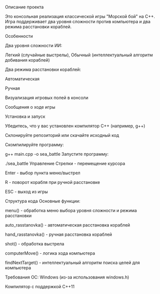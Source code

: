 Описание проекта

Это консольная реализация классической игры "Морской бой" на C++. Игра поддерживает два уровня сложности против компьютера и два режима расстановки кораблей.

Особенности

Два уровня сложности ИИ:

Легкий (случайные выстрелы), 
Обычный (интеллектуальный алгоритм добивания кораблей)

Два режима расстановки кораблей:

Автоматическая

Ручная

Визуализация игровых полей в консоли

Сообщения о ходе игры

Установка и запуск

Убедитесь, что у вас установлен компилятор C++ (например, g++)

Склонируйте репозиторий или скачайте исходный код

Скомпилируйте программу:

g++ main.cpp -o sea_battle
Запустите программу:

./sea_battle
Управление
Стрелки - перемещение курсора

Enter - выбор пункта меню/выстрел

R - поворот корабля при ручной расстановке

ESC - выход из игры

Структура кода
Основные функции:

menu() - обработка меню выбора уровня сложности и режима расстановки

auto_rasstanovka() - автоматическая расстановка кораблей

hand_rasstanovka() - ручная расстановка кораблей

shot() - обработка выстрела

computerMove() - логика хода компьютера

findNextTarget() - интеллектуальный алгоритм поиска целей для компьютера

Требования
ОС: Windows (из-за использования windows.h)

Компилятор с поддержкой C++11
